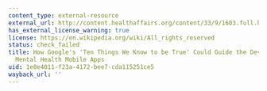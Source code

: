 ```yaml
---
content_type: external-resource
external_url: http://content.healthaffairs.org/content/33/9/1603.full.html
has_external_license_warning: true
license: https://en.wikipedia.org/wiki/All_rights_reserved
status: check_failed
title: How Google's 'Ten Things We Know to be True' Could Guide the Development of
  Mental Health Mobile Apps
uid: 1e8e4011-f23a-4172-bee7-cda115251ce5
wayback_url: ''
---
```

